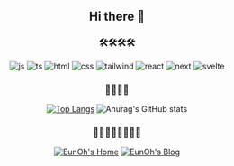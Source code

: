<div align= "center">

## Hi there 👋

### 🛠️🛠️🛠️🛠️
![js](https://img.shields.io/badge/JavaScript-F7DF1E?style=for-the-badge&logo=JavaScript&logoColor=white)
![ts](https://img.shields.io/badge/TypeScript-007ACC?style=for-the-badge&logo=typescript&logoColor=white)
![html](https://img.shields.io/badge/HTML5-E34F26?style=for-the-badge&logo=html5&logoColor=white)
![css](https://img.shields.io/badge/CSS3-1572B6?style=for-the-badge&logo=css3&logoColor=white)
![tailwind](https://img.shields.io/badge/Tailwind_CSS-38B2AC?style=for-the-badge&logo=tailwind-css&logoColor=white)
![react](https://img.shields.io/badge/React-20232A?style=for-the-badge&logo=react&logoColor=61DAFB)
![next](https://img.shields.io/badge/Next.js-000?logo=nextdotjs&logoColor=fff&style=for-the-badge)
![svelte](https://img.shields.io/badge/Svelte-4A4A55?style=for-the-badge&logo=svelte&logoColor=FF3E00)

### 🏅🏅🏅🏅
[![Top Langs](https://github-readme-stats.vercel.app/api/top-langs/?username=eunohhh)](https://github.com/anuraghazra/github-readme-stats)
![Anurag's GitHub stats](https://github-readme-stats.vercel.app/api?username=eunohhh&hide=contribs,prs&show_icons=true&theme=테마)

### 🧑‍💻🧑‍💻🧑‍💻🧑‍💻
[![EunOh's Home](🏠)](https://eunoh.top)
[![EunOh's Blog](https://img.shields.io/badge/Tistory-000000?style=flat-square&logo=Tistory&logoColor=white)](https://ifelseif.tistory.com/)

</div>
<!--
**eunohhh/eunohhh** is a ✨ _special_ ✨ repository because its `README.md` (this file) appears on your GitHub profile.

Here are some ideas to get you started:

- 🔭 I’m currently working on ...
- 🌱 I’m currently learning ...
- 👯 I’m looking to collaborate on ...
- 🤔 I’m looking for help with ...
- 💬 Ask me about ...
- 📫 How to reach me: ...
- 😄 Pronouns: ...
- ⚡ Fun fact: ...
-->
